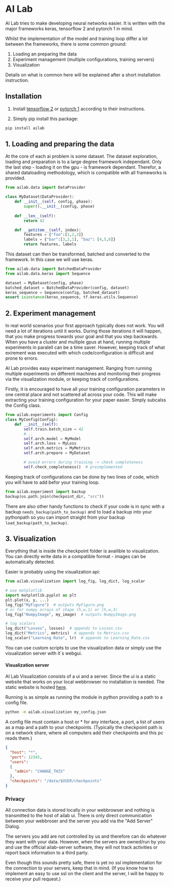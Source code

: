 # AI Lab

AI Lab tries to make developing neural networks easier. It is written with the major frameworks keras, tensorflow 2 and pytorch 1 in mind.

Whilst the implementation of the model and training loop differ a lot between the frameworks, there is some common ground:
1. Loading an preparing the data
2. Experiment management (multiple configurations, training servers)
3. Visualization

Details on what is common here will be explained after a short installation instruction.

## Installation

1. Install [tensorflow 2](https://www.tensorflow.org/install) or [pytorch 1](https://pytorch.org/get-started/locally/) according to their instructions.

2. Simply pip install this package:

```bash
pip install ailab
```

## 1. Loading and preparing the data

At the core of each ai problem is some dataset.
The dataset exploration, loading and preparation is to a large degree framework independant.
Only the last step - loading it on the gpu - is framework dependant.
Therefor, a shared dataloading methodology, which is compatible with all frameworks is provided.

```python
from ailab.data import DataProvider

class MyDataset(DataProvider):
    def __init__(self, config, phase):
        super().__init__(config, phase)
    
    def __len__(self):
        return 42

    def __getitem__(self, index):
        features = {"foo":[1,2,3]}
        labels = {"bar":[3,2,1], "baz": [4,5,6]}
        return features, labels
```

This dataset can then be transformed, batched and converted to the framework. In this case we will use keras.

```python
from ailab.data import BatchedDataProvider
from ailab.data.keras import Sequence

dataset = MyDataset(config, phase)
batched_dataset = BatchedDataProvider(config, dataset)
keras_sequence = Sequence(config, batched_dataset)
assert isinstance(keras_sequence, tf.keras.utils.Sequence)
```

## 2. Experiment management

In real world scenarios your first approach typically does not work.
You will need a lot of iterations until it works.
During those iterations it will happen, that you make progress towards your goal and that you step backwards.
When you have a cluster and multiple gpus at hand, running multiple experiments in paralell can be a time saver.
However, keeping track of what exirement was executed with which code/configuration is difficult and prone to errors.

AI Lab provides easy experiment management.
Ranging from running multiple experiments on different machines and monitoring their progress via the visualization module, or keeping track of configurations.

Firstly, it is encouraged to have all your training configuration parameters in one central place and not scattered all across your code.
This will make extracting your training configuration for your paper easier.
Simply subcalss the Config class.
```python
from ailab.experiments import Config
class MyConfig(Config):
    def __init__(self):
        self.train.batch_size = 42
        #...
        self.arch.model = MyModel
        self.arch.loss = MyLoss
        self.arch.metrics = MyMetrics
        self.arch.prepare = MyDataset

        # avoid errors during training -> check completeness
        self.check_completeness()  # preimplemented
```

Keeping track of configurations can be done by two lines of code, which you will have to add befor your training loop.

```python
from ailab.experiment import backup
backup(os.path.join(checkpoint_dir, "src"))
```

There are also other handy functions to check if your code is in sync with a backup `needs_backup(path_to_backup)` and to load a backup into your pythonpath so you can import straight from your backup `load_backup(path_to_backup)`.

## 3. Visualization

Everything that is inside the checkpoint folder is availible to visualization.
You can directly write data in a compatible format - images can be automatically detected.

Easier is probably using the visualization api:

```python
from ailab.visualization import log_fig, log_dict, log_scalar

# use matplotlib
import matplotlib.pyplot as plt
plt.plot(x, y, ...)
log_fig("MyFigure")  # outputs MyFigure.png
# or for numpy arrays of shape (h,w,1) or (h,w,3)
log_fig("NumpyImage", my_image)  # outputs NumpyImage.png

# log scalars
log_dict("Losses", losses)  # appends to Losses.csv
log_dict("Metrics", metrics)  # appends to Metrics.csv
log_scalar("Learning Rate", lr)  # appends to Learning_Rate.csv
```
You can use custom scripts to use the visualization data or simply use the visualization server with it`s webgui.

#### Visualization server
AI Lab Visualization consists of a ui and a server.
Since the ui is a static website that works on your local webbrowser no installation is needed. The static website is hosted [here](http://ailab.f-online.net/).

Running is as simple as running the module in python providing a path to a config file.

```bash
python -m ailab.visualization my_config.json
```

A config file must contain a host or * for any interface, a port, a list of users as a map and a path to your checkpoints.
(Typically the checkpoint path is on a network share, where all computers add their checkpoints and this pc reads them.)

```json
{
  "host": "*",
  "port": 12345,
  "users": 
  {
    "admin": "CHANGE_THIS"
  },
  "checkpoints": "/data/$USER/checkpoints"
}
```

### Privacy

All connection data is stored locally in your webbrowser and nothing is transmitted to the host of ailab ui.
There is only direct communication between your webbroser and the server you add via the "Add Server" Dialog.

The servers you add are not controlled by us and therefore can do whatever they want with your data.
However, when the servers are owned/run by you and use the official ailab-server software, they will not track activities or report back information to a third party.

Even though this sounds pretty safe, there is yet no ssl implementation for the connection to your servers, keep that in mind.
(If you know how to implement an easy to use ssl on the client and the server, I will be happy to receive your pull request.)
